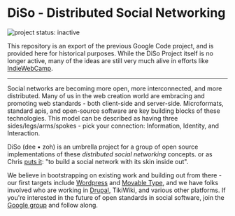 # DiSo - Distributed Social Networking #

![project status: inactive](https://img.shields.io/badge/project_status-inactive-red.svg?style=flat)

This repository is an export of the previous Google Code project, and is provided here for historical purposes.  While the DiSo Project itself is no longer active, many of the ideas are still very much alive in efforts like [IndieWebCamp](https://indiewebcamp.com).

----

Social networks are becoming more open, more interconnected, and more distributed. Many of us in the web creation world are embracing and promoting web standards - both client-side and server-side. Microformats, standard apis, and open-source software are key building blocks of these technologies. This model can be described as having three sides/legs/arms/spokes - pick your connection: Information, Identity, and Interaction.

DiSo (dee • zoh) is an umbrella project for a group of open source implementations of these _distributed social networking_ concepts. or as Chris [puts it](http://factoryjoe.com/blog/2007/12/06/oauth-10-openid-20-and-up-next-diso/): "to build a social network with its skin inside out".

We believe in bootstrapping on existing work and building out from there - our first targets include [Wordpress](http://wordpress.com) and [Movable Type](http://movabletype.org), and we have folks involved who are working in [Drupal](http://drupal.org), TikiWiki, and various other platforms. If you're interested in the future of open standards in social software, join the [Google group](http://groups.google.com/group/diso-project) and follow along.
